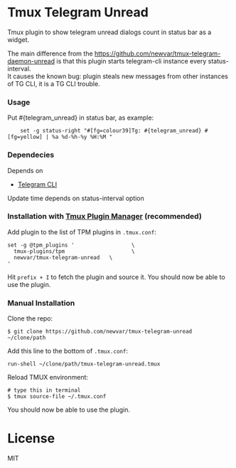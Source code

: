 # Tmux Telegram Unread
Tmux plugin to show telegram unread dialogs count in status bar as a widget.

The main difference from the https://github.com/newvar/tmux-telegram-daemon-unread is that this plugin starts telegram-cli instance every status-interval.<br/>
It causes the known bug: plugin steals new messages from other instances of TG CLI, it is a TG CLI trouble.

### Usage

Put #{telegram_unread} in status bar, as example:

        set -g status-right "#[fg=colour39]Tg: #{telegram_unread} #[fg=yellow] | %a %d-%h-%y %H:%M "

### Dependecies

Depends on
* [Telegram CLI](https://github.com/vysheng/tg)

Update time depends on status-interval option

### Installation with [Tmux Plugin Manager](https://github.com/tmux-plugins/tpm) (recommended)

Add plugin to the list of TPM plugins in `.tmux.conf`:

    set -g @tpm_plugins '                  \
      tmux-plugins/tpm                     \
      newvar/tmux-telegram-unread   \
    '

Hit `prefix + I` to fetch the plugin and source it. You should now be able to
use the plugin.

### Manual Installation

Clone the repo:

    $ git clone https://github.com/newvar/tmux-telegram-unread ~/clone/path

Add this line to the bottom of `.tmux.conf`:

    run-shell ~/clone/path/tmux-telegram-unread.tmux

Reload TMUX environment:

    # type this in terminal
    $ tmux source-file ~/.tmux.conf

You should now be able to use the plugin.

# License

MIT
